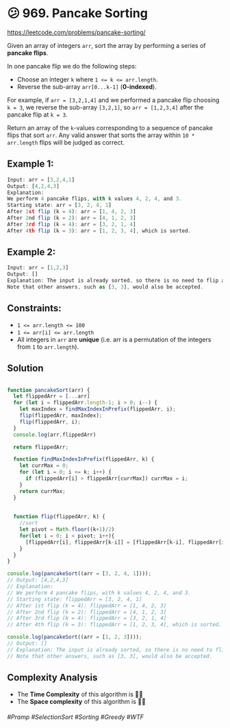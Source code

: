 # 😕 969. Pancake Sorting 
https://leetcode.com/problems/pancake-sorting/

Given an array of integers `arr`, sort the array by performing a series of <b>pancake flips</b>.

In one pancake flip we do the following steps:
- Choose an integer `k` where `1 <= k <= arr.length`.
- Reverse the sub-array `arr[0...k-1]` (<b>0-indexed</b>).

For example, if `arr = [3,2,1,4]` and we performed a pancake flip choosing `k = 3`, we reverse the sub-array `[3,2,1]`, so `arr = [1,2,3,4]` after the pancake flip at `k = 3`.

Return an array of the `k`-values corresponding to a sequence of pancake flips that sort `arr`. Any valid answer that sorts the array within `10 * arr.length` flips will be judged as correct.

 
## Example 1:
````js
Input: arr = [3,2,4,1]
Output: [4,2,4,3]
Explanation: 
We perform 4 pancake flips, with k values 4, 2, 4, and 3.
Starting state: arr = [3, 2, 4, 1]
After 1st flip (k = 4): arr = [1, 4, 2, 3]
After 2nd flip (k = 2): arr = [4, 1, 2, 3]
After 3rd flip (k = 4): arr = [3, 2, 1, 4]
After 4th flip (k = 3): arr = [1, 2, 3, 4], which is sorted.
````
## Example 2:
````js
Input: arr = [1,2,3]
Output: []
Explanation: The input is already sorted, so there is no need to flip anything.
Note that other answers, such as [3, 3], would also be accepted.
```` 

## Constraints:
- `1 <= arr.length <= 100`
- `1 <= arr[i] <= arr.length`
- All integers in `arr` are <b>unique</b> (i.e. arr is a permutation of the integers from `1` to `arr.length`).

## Solution
````js

function pancakeSort(arr) {
  let flippedArr = [...arr]
  for (let i = flippedArr.length-1; i > 0; i--) {
    let maxIndex = findMaxIndexInPrefix(flippedArr, i);
    flip(flippedArr, maxIndex);
    flip(flippedArr, i);
  }
  console.log(arr,flippedArr)

  return flippedArr;

  function findMaxIndexInPrefix(flippedArr, k) {
    let currMax = 0;
    for (let i = 0; i <= k; i++) {
      if (flippedArr[i] > flippedArr[currMax]) currMax = i;
    }
    return currMax;
  }
  
  
  function flip(flippedArr, k) {
    //sort
    let pivot = Math.floor((k+1)/2)
    for(let i = 0; i < pivot; i++){
      [flippedArr[i], flippedArr[k-i]] = [flippedArr[k-i], flippedArr[i]]
    }
  }
}

console.log(pancakeSort((arr = [3, 2, 4, 1])));
// Output: [4,2,4,3]
// Explanation:
// We perform 4 pancake flips, with k values 4, 2, 4, and 3.
// Starting state: flippedArr = [3, 2, 4, 1]
// After 1st flip (k = 4): flippedArr = [1, 4, 2, 3]
// After 2nd flip (k = 2): flippedArr = [4, 1, 2, 3]
// After 3rd flip (k = 4): flippedArr = [3, 2, 1, 4]
// After 4th flip (k = 3): flippedArr = [1, 2, 3, 4], which is sorted.

console.log(pancakeSort((arr = [1, 2, 3])));
// Output: []
// Explanation: The input is already sorted, so there is no need to flip anything.
// Note that other answers, such as [3, 3], would also be accepted.
````

## Complexity Analysis
- The <b>Time Complexity</b> of this algorithm is 🤷‍♀️
- The <b>Space complexity</b> of this algorithm is 🤷‍♀️

###### #Pramp #SelectionSort #Sorting #Greedy #WTF
